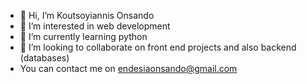 - 👋 Hi, I’m Koutsoyiannis Onsando
- 👀 I’m interested in web development
- 🌱 I’m currently learning python
- 💞️ I’m looking to collaborate on front end projects and also backend (databases)
- You can contact me on endesiaonsando@gmail.com

<!---
onsando/onsando is a ✨ special ✨ repository because its `README.md` (this file) appears on your GitHub profile.
You can click the Preview link to take a look at your changes.
--->
